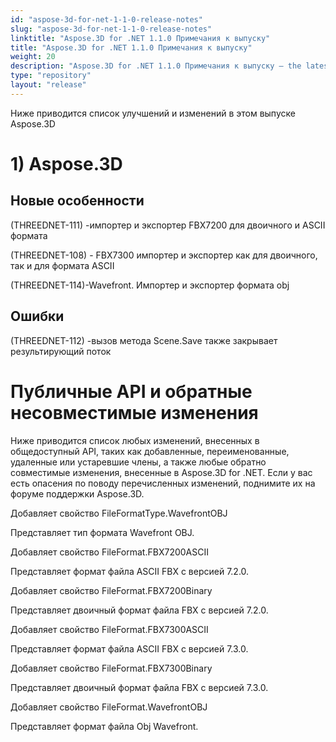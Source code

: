 ```yaml
---
id: "aspose-3d-for-net-1-1-0-release-notes"
slug: "aspose-3d-for-net-1-1-0-release-notes"
linktitle: "Aspose.3D for .NET 1.1.0 Примечания к выпуску"
title: "Aspose.3D for .NET 1.1.0 Примечания к выпуску"
weight: 20
description: "Aspose.3D for .NET 1.1.0 Примечания к выпуску – the latest updates and fixes."
type: "repository"
layout: "release"
---
```

Ниже приводится список улучшений и изменений в этом выпуске Aspose.3D
# **1) Aspose.3D**
## **Новые особенности**
(THREEDNET-111) -импортер и экспортер FBX7200 для двоичного и ASCII формата

(THREEDNET-108) - FBX7300 импортер и экспортер как для двоичного, так и для формата ASCII

(THREEDNET-114)-Wavefront. Импортер и экспортер формата obj
## **Ошибки**
(THREEDNET-112) -вызов метода Scene.Save также закрывает результирующий поток
# **Публичные API и обратные несовместимые изменения**
Ниже приводится список любых изменений, внесенных в общедоступный API, таких как добавленные, переименованные, удаленные или устаревшие члены, а также любые обратно совместимые изменения, внесенные в Aspose.3D for .NET. Если у вас есть опасения по поводу перечисленных изменений, поднимите их на форуме поддержки Aspose.3D.

Добавляет свойство FileFormatType.WavefrontOBJ

Представляет тип формата Wavefront OBJ.

Добавляет свойство FileFormat.FBX7200ASCII

Представляет формат файла ASCII FBX с версией 7.2.0.

Добавляет свойство FileFormat.FBX7200Binary

Представляет двоичный формат файла FBX с версией 7.2.0.

Добавляет свойство FileFormat.FBX7300ASCII

Представляет формат файла ASCII FBX с версией 7.3.0.

Добавляет свойство FileFormat.FBX7300Binary

Представляет двоичный формат файла FBX с версией 7.3.0.

Добавляет свойство FileFormat.WavefrontOBJ

Представляет формат файла Obj Wavefront.
